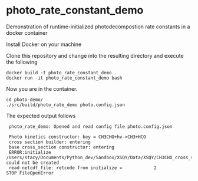 # photo_rate_constant_demo
Demonstration of runtime-initialized photodecompostion rate constants in a docker container

Install Docker on your machine

Clone this repository and change into the resulting directory and execute the following
```
docker build -t photo_rate_constant_demo .
docker run -it photo_rate_constant_demo bash
```

Now you are in the container.
```
cd photo-demo/
./src/build/photo_rate_demo photo.config.json
```

The expected output follows
```
 photo_rate_demo: Opened and read config file photo.config.json
  
 Photo kinetics constructor: key = CH3CHO+hv->CH3+HCO
 cross section builder: entering
 base cross_section constructor: entering
 ERROR:initialize /Users/stacy/Documents/Python_dev/Sandbox/XSQY/Data/XSQY/CH3CHO_cross_section.nc could not be created
 read_netcdf_file: retcode from initialize =            2
STOP FileOpenError
```

